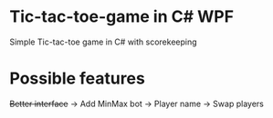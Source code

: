 # Tic-tac-toe-game in C# WPF
Simple Tic-tac-toe game in C# with scorekeeping
# Possible features
~~Better interface~~ -> Add MinMax bot -> Player name -> Swap players
